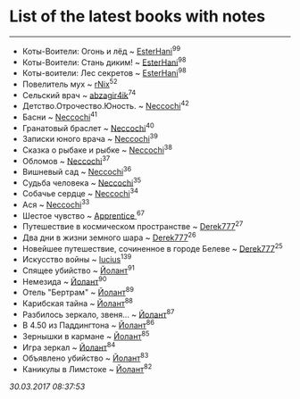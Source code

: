 # List of the latest books with notes
---

* Коты-Воители: Огонь и лёд ~ [EsterHani](users/305/30558181-vkontakte)<sup>99</sup>
* Коты-Воители: Стань диким! ~ [EsterHani](users/305/30558181-vkontakte)<sup>98</sup>
* Коты-воители: Лес секретов ~ [EsterHani](users/305/30558181-vkontakte)<sup>98</sup>
* Повелитель мух ~ [rNix](users/115/115622071-twitter)<sup>52</sup>
* Сельский врач ~ [abzagir4ik](users/362/3621623-vkontakte)<sup>74</sup>
* Детство.Отрочество.Юность. ~ [Neccochi](users/126/12601720503917094896-mailru)<sup>42</sup>
* Басни ~ [Neccochi](users/126/12601720503917094896-mailru)<sup>41</sup>
* Гранатовый браслет ~ [Neccochi](users/126/12601720503917094896-mailru)<sup>40</sup>
* Записки юного врача ~ [Neccochi](users/126/12601720503917094896-mailru)<sup>39</sup>
* Сказка о рыбаке и рыбке ~ [Neccochi](users/126/12601720503917094896-mailru)<sup>38</sup>
* Обломов ~ [Neccochi](users/126/12601720503917094896-mailru)<sup>37</sup>
* Вишневый сад ~ [Neccochi](users/126/12601720503917094896-mailru)<sup>36</sup>
* Судьба человека ~ [Neccochi](users/126/12601720503917094896-mailru)<sup>35</sup>
* Собачье сердце ~ [Neccochi](users/126/12601720503917094896-mailru)<sup>34</sup>
* Ася ~ [Neccochi](users/126/12601720503917094896-mailru)<sup>33</sup>
* Шестое чувство ~ [Apprentice ](users/528/52821952-vkontakte)<sup>67</sup>
* Путешествие в космическом пространстве ~ [Derek777](users/153/15386028-yandex)<sup>27</sup>
* Два дни в жизни земного шара ~ [Derek777](users/153/15386028-yandex)<sup>26</sup>
* Новейшее путешествие, сочиненное в городе Белеве ~ [Derek777](users/153/15386028-yandex)<sup>25</sup>
* Искусство войны ~ [lucius](users/838/83820536-yandex)<sup>139</sup>
* Спящее убийство ~ [Йолант](users/104/104690883692185089260-google)<sup>91</sup>
* Немезида ~ [Йолант](users/104/104690883692185089260-google)<sup>90</sup>
* Отель "Бертрам" ~ [Йолант](users/104/104690883692185089260-google)<sup>89</sup>
* Карибская тайна ~ [Йолант](users/104/104690883692185089260-google)<sup>88</sup>
* Разбилось зеркало, звеня... ~ [Йолант](users/104/104690883692185089260-google)<sup>87</sup>
* В 4.50 из Паддингтона ~ [Йолант](users/104/104690883692185089260-google)<sup>86</sup>
* Зернышки в кармане ~ [Йолант](users/104/104690883692185089260-google)<sup>85</sup>
* Игра зеркал ~ [Йолант](users/104/104690883692185089260-google)<sup>84</sup>
* Объявлено убийство ~ [Йолант](users/104/104690883692185089260-google)<sup>83</sup>
* Каникулы в Лимстоке ~ [Йолант](users/104/104690883692185089260-google)<sup>82</sup>


_30.03.2017 08:37:53_
